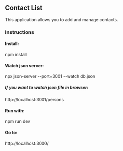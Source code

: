 ## Contact List

This application allows you to add and manage contacts.

### Instructions 

#### Install:
npm install 

#### Watch json server:

npx json-server --port=3001 --watch db.json

##### If you want to watch json file in browser:
http://localhost:3001/persons

#### Run with:
npm run dev

#### Go to:
http://localhost:3000/
